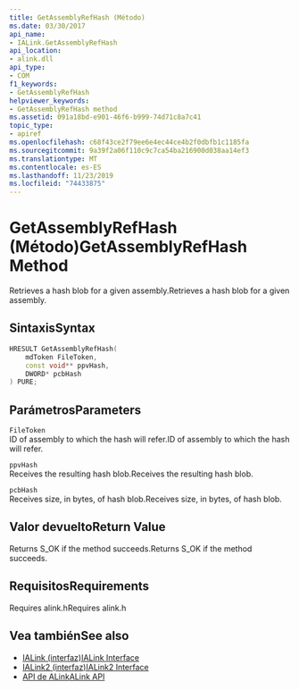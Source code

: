 ```yaml
---
title: GetAssemblyRefHash (Método)
ms.date: 03/30/2017
api_name:
- IALink.GetAssemblyRefHash
api_location:
- alink.dll
api_type:
- COM
f1_keywords:
- GetAssemblyRefHash
helpviewer_keywords:
- GetAssemblyRefHash method
ms.assetid: 091a18bd-e901-46f6-b999-74d71c8a7c41
topic_type:
- apiref
ms.openlocfilehash: c68f43ce2f79ee6e4ec44ce4b2f0dbfb1c1185fa
ms.sourcegitcommit: 9a39f2a06f110c9c7ca54ba216900d038aa14ef3
ms.translationtype: MT
ms.contentlocale: es-ES
ms.lasthandoff: 11/23/2019
ms.locfileid: "74433875"
---
```

# <a name="getassemblyrefhash-method"></a><span data-ttu-id="42f5c-102">GetAssemblyRefHash (Método)</span><span class="sxs-lookup"><span data-stu-id="42f5c-102">GetAssemblyRefHash Method</span></span>
<span data-ttu-id="42f5c-103">Retrieves a hash blob for a given assembly.</span><span class="sxs-lookup"><span data-stu-id="42f5c-103">Retrieves a hash blob for a given assembly.</span></span>  
  
## <a name="syntax"></a><span data-ttu-id="42f5c-104">Sintaxis</span><span class="sxs-lookup"><span data-stu-id="42f5c-104">Syntax</span></span>  
  
```cpp  
HRESULT GetAssemblyRefHash(  
    mdToken FileToken,  
    const void** ppvHash,  
    DWORD* pcbHash  
) PURE;  
```  
  
## <a name="parameters"></a><span data-ttu-id="42f5c-105">Parámetros</span><span class="sxs-lookup"><span data-stu-id="42f5c-105">Parameters</span></span>  
 `FileToken`  
 <span data-ttu-id="42f5c-106">ID of assembly to which the hash will refer.</span><span class="sxs-lookup"><span data-stu-id="42f5c-106">ID of assembly to which the hash will refer.</span></span>  
  
 `ppvHash`  
 <span data-ttu-id="42f5c-107">Receives the resulting hash blob.</span><span class="sxs-lookup"><span data-stu-id="42f5c-107">Receives the resulting hash blob.</span></span>  
  
 `pcbHash`  
 <span data-ttu-id="42f5c-108">Receives size, in bytes, of hash blob.</span><span class="sxs-lookup"><span data-stu-id="42f5c-108">Receives size, in bytes, of hash blob.</span></span>  
  
## <a name="return-value"></a><span data-ttu-id="42f5c-109">Valor devuelto</span><span class="sxs-lookup"><span data-stu-id="42f5c-109">Return Value</span></span>  
 <span data-ttu-id="42f5c-110">Returns S_OK if the method succeeds.</span><span class="sxs-lookup"><span data-stu-id="42f5c-110">Returns S_OK if the method succeeds.</span></span>  
  
## <a name="requirements"></a><span data-ttu-id="42f5c-111">Requisitos</span><span class="sxs-lookup"><span data-stu-id="42f5c-111">Requirements</span></span>  
 <span data-ttu-id="42f5c-112">Requires alink.h</span><span class="sxs-lookup"><span data-stu-id="42f5c-112">Requires alink.h</span></span>  
  
## <a name="see-also"></a><span data-ttu-id="42f5c-113">Vea también</span><span class="sxs-lookup"><span data-stu-id="42f5c-113">See also</span></span>

- [<span data-ttu-id="42f5c-114">IALink (interfaz)</span><span class="sxs-lookup"><span data-stu-id="42f5c-114">IALink Interface</span></span>](ialink-interface.md)
- [<span data-ttu-id="42f5c-115">IALink2 (interfaz)</span><span class="sxs-lookup"><span data-stu-id="42f5c-115">IALink2 Interface</span></span>](ialink2-interface.md)
- [<span data-ttu-id="42f5c-116">API de ALink</span><span class="sxs-lookup"><span data-stu-id="42f5c-116">ALink API</span></span>](index.md)

